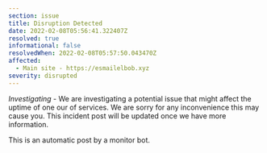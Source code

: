 ```yaml
---
section: issue
title: Disruption Detected
date: 2022-02-08T05:56:41.322407Z
resolved: true
informational: false
resolvedWhen: 2022-02-08T05:57:50.043470Z
affected:
  - Main site - https://esmailelbob.xyz
severity: disrupted
---
```

*Investigating* - We are investigating a potential issue that might affect the uptime of one our of services. We are sorry for any inconvenience this may cause you. This incident post will be updated once we have more information.

This is an automatic post by a monitor bot.
        